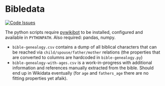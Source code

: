 Bibledata
=========
[![Code Issues](http://www.quantifiedcode.com/project/4c55c9a9e2fd4d5da8297fd95f58e48e/badge.svg)](http://www.quantifiedcode.com/app#/project/4c55c9a9e2fd4d5da8297fd95f58e48e)

The python scripts require [pywikibot](https://www.mediawiki.org/wiki/Manual:Pywikibot) to be installed, configured and available in `PYTHONPATH`. Also required: pandas, numpy.

* `bible-genealogy.csv` contains a dump of all biblical characters that can be reached via `child/spouse/father/mother` relations (the properties that are converted to columns are hardcoded in `bible-genealogy.py`)
* `bible-genealogy-with-ages.csv` is a work-in-progress with additional information and references manually extracted from the bible. Should end up in Wikidata eventually (for `age` and `fathers_age` there are no fitting properties yet afaik).
